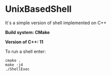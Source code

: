 # UnixBasedShell

It`s a simple version of shell implemented on C++

<b>Build system: CMake

Version of C++: 11</b>

To run a shell enter:
```
cmake .
make -j4
./ShellExec
```
